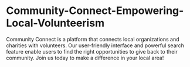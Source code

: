# Community-Connect-Empowering-Local-Volunteerism
Community Connect is a platform that connects local organizations and charities with volunteers. Our user-friendly interface and powerful search feature enable users to find the right opportunities to give back to their community. Join us today to make a difference in your local area!
